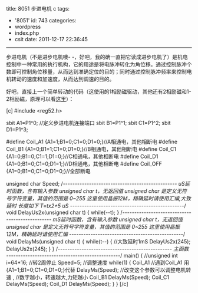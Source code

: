 title: 8051 步进电机 c
tags:
  - '8051'
id: 743
categories:
  - wordpress
  - index.php
  - csit
date: 2011-12-17 22:36:45
---

步进电机（不是进步电机噢- -，好吧，我的确一直把它读成进步电机了）是机电控制中一种常用的执行机构，它的用途是将电脉冲转化为角位移。通过控制脉冲个数即可控制角位移量，从而达到准确定位的目的；同时通过控制脉冲频率来控制电机转动的速度和加速度，从而达到调速的目的。

好吧，直接上一个简单转动的代<!--more-->码（这使用的1相励磁驱动，其他还有2相励磁和1-2相励磁，原理可以看[这里](http://en.wikipedia.org/wiki/Stepper_motor)）：

[c]
#include &lt;reg52.h&gt;

sbit A1=P1^0; //定义步进电机连接端口
sbit B1=P1^1;
sbit C1=P1^2;
sbit D1=P1^3;

#define Coil_A1 {A1=1;B1=0;C1=0;D1=0;}//A相通电，其他相断电
#define Coil_B1 {A1=0;B1=1;C1=0;D1=0;}//B相通电，其他相断电
#define Coil_C1 {A1=0;B1=0;C1=1;D1=0;}//C相通电，其他相断电
#define Coil_D1 {A1=0;B1=0;C1=0;D1=1;}//D相通电，其他相断电
#define Coil_OFF {A1=0;B1=0;C1=0;D1=0;}//全部断电

unsigned char Speed;
/*------------------------------------------------
 uS延时函数，含有输入参数 unsigned char t，无返回值
 unsigned char 是定义无符号字符变量，其值的范围是
 0~255 这里使用晶振12M，精确延时请使用汇编,大致延时
 长度如下 T=tx2+5 uS
------------------------------------------------*/
void DelayUs2x(unsigned char t)
{
    while(--t);
}
/*------------------------------------------------
 mS延时函数，含有输入参数 unsigned char t，无返回值
 unsigned char 是定义无符号字符变量，其值的范围是
 0~255 这里使用晶振12M，精确延时请使用汇编
------------------------------------------------*/
void DelayMs(unsigned char t)
{
    while(t--)
    {
        //大致延时1mS
        DelayUs2x(245);
        DelayUs2x(245);
    }
}
/*------------------------------------------------
                    主函数
------------------------------------------------*/
main()
{
    //unsigned int i=64*16; //转2周停止
    Speed=5; //调整速度
    while(1)
    {
        Coil_A1                 //遇到Coil_A1  用{A1=1;B1=0;C1=0;D1=0;}代替
        DelayMs(Speed);         //改变这个参数可以调整电机转速 ,
                                //数字越小，转速越大,力矩越小
        Coil_B1
        DelayMs(Speed);
        Coil_C1
        DelayMs(Speed);
        Coil_D1
        DelayMs(Speed);
    }
}
[/c]